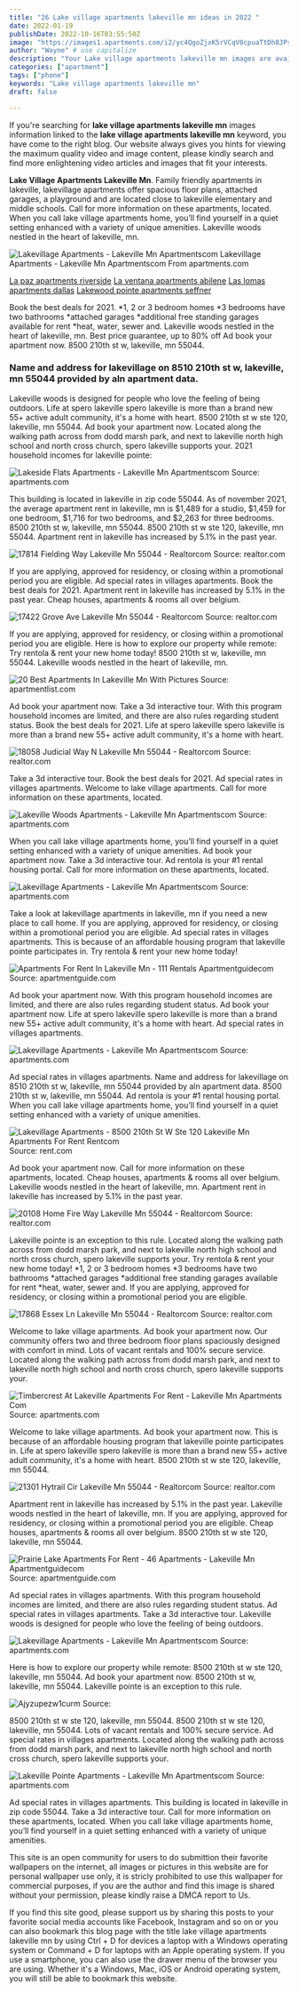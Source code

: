 ```yaml
---
title: "26 Lake village apartments lakeville mn ideas in 2022 "
date: 2022-01-19
publishDate: 2022-10-16T03:55:50Z
image: "https://images1.apartments.com/i2/yc4QgoZjxK5rVCqV0cpuaTtDh8JPsc3Yruus4EJdLaY/111/lakeville-pointe-apartments-lakeville-mn-primary-photo.jpg"
author: "Wayne" # use capitalize
description: "Your Lake village apartments lakeville mn images are available in this site. Lake village apartments lakeville mn are a topic that is being searched for and liked by netizens today. You can Download the Lake village apartments lakeville mn files here. Get all royalty-free vectors."
categories: ["apartment"]
tags: ["phone"]
keywords: "Lake village apartments lakeville mn"
draft: false

---
```


If you're searching for **lake village apartments lakeville mn** images information linked to the **lake village apartments lakeville mn** keyword, you have come to the right  blog.  Our website always  gives you  hints  for viewing  the maximum  quality video and image  content, please kindly search and find more enlightening video articles and images  that fit your interests.

**Lake Village Apartments Lakeville Mn**. Family friendly apartments in lakeville, lakevillage apartments offer spacious floor plans, attached garages, a playground and are located close to lakeville elementary and middle schools. Call for more information on these apartments, located. When you call lake village apartments home, you’ll find yourself in a quiet setting enhanced with a variety of unique amenities. Lakeville woods nestled in the heart of lakeville, mn.

![Lakevillage Apartments - Lakeville Mn Apartmentscom](https://images1.apartments.com/i2/-BC-8xc9N7bpxFdAoDA96H_TJKniDIUbNNyO8L9GCzY/117/lakevillage-apartments-lakeville-mn-interior-photo.jpg?p=1 "Lakevillage Apartments - Lakeville Mn Apartmentscom")
Lakevillage Apartments - Lakeville Mn Apartmentscom From apartments.com

[La paz apartments riverside](/la-paz-apartments-riverside/)
[La ventana apartments abilene](/la-ventana-apartments-abilene/)
[Las lomas apartments dallas](/las-lomas-apartments-dallas/)
[Lakewood pointe apartments seffner](/lakewood-pointe-apartments-seffner/)

Book the best deals for 2021. *1, 2 or 3 bedroom homes *3 bedrooms have two bathrooms *attached garages *additional free standing garages available for rent *heat, water, sewer and. Lakeville woods nestled in the heart of lakeville, mn. Best price guarantee, up to 80% off Ad book your apartment now. 8500 210th st w, lakeville, mn 55044.

### Name and address for lakevillage on 8510 210th st w, lakeville, mn 55044 provided by aln apartment data.

Lakeville woods is designed for people who love the feeling of being outdoors. Life at spero lakeville spero lakeville is more than a brand new 55+ active adult community, it&#039;s a home with heart. 8500 210th st w ste 120, lakeville, mn 55044. Ad book your apartment now. Located along the walking path across from dodd marsh park, and next to lakeville north high school and north cross church, spero lakeville supports your. 2021 household incomes for lakeville pointe:


![Lakeside Flats Apartments - Lakeville Mn Apartmentscom](https://images1.apartments.com/i2/ruVKQWiudwb1vupnzuotgc3MicIj_uXI7Sj_SIZzurg/117/lakeside-flats-lakeville-mn-building-photo.jpg?p=1 "Lakeside Flats Apartments - Lakeville Mn Apartmentscom")
Source: apartments.com

This building is located in lakeville in zip code 55044. As of november 2021, the average apartment rent in lakeville, mn is $1,489 for a studio, $1,459 for one bedroom, $1,716 for two bedrooms, and $2,263 for three bedrooms. 8500 210th st w, lakeville, mn 55044. 8500 210th st w ste 120, lakeville, mn 55044. Apartment rent in lakeville has increased by 5.1% in the past year.

![17814 Fielding Way Lakeville Mn 55044 - Realtorcom](https://ap.rdcpix.com/32099ab2a6813225295926557709f495l-b3979137993xd-w1020_h770_q80.jpg "17814 Fielding Way Lakeville Mn 55044 - Realtorcom")
Source: realtor.com

If you are applying, approved for residency, or closing within a promotional period you are eligible. Ad special rates in villages apartments. Book the best deals for 2021. Apartment rent in lakeville has increased by 5.1% in the past year. Cheap houses, apartments &amp; rooms all over belgium.

![17422 Grove Ave Lakeville Mn 55044 - Realtorcom](https://ap.rdcpix.com/10adf1d568b5a5bf53ab93c47131d284l-m2664881196xd-w1020_h770_q80.jpg "17422 Grove Ave Lakeville Mn 55044 - Realtorcom")
Source: realtor.com

If you are applying, approved for residency, or closing within a promotional period you are eligible. Here is how to explore our property while remote: Try rentola &amp; rent your new home today! 8500 210th st w, lakeville, mn 55044. Lakeville woods nestled in the heart of lakeville, mn.

![20 Best Apartments In Lakeville Mn With Pictures](https://res.cloudinary.com/apartmentlist/image/upload/c_fill,dpr_auto,f_auto,g_center,h_160,q_auto,w_320/20a2615b18e08d2b27e8685be8f60b9c.jpg "20 Best Apartments In Lakeville Mn With Pictures")
Source: apartmentlist.com

Ad book your apartment now. Take a 3d interactive tour. With this program household incomes are limited, and there are also rules regarding student status. Book the best deals for 2021. Life at spero lakeville spero lakeville is more than a brand new 55+ active adult community, it&#039;s a home with heart.

![18058 Judicial Way N Lakeville Mn 55044 - Realtorcom](https://ap.rdcpix.com/8d87fdb12771470334933577ffc1ea5dl-m1375586945xd-w1020_h770_q80.jpg "18058 Judicial Way N Lakeville Mn 55044 - Realtorcom")
Source: realtor.com

Take a 3d interactive tour. Book the best deals for 2021. Ad special rates in villages apartments. Welcome to lake village apartments. Call for more information on these apartments, located.

![Lakeville Woods Apartments - Lakeville Mn Apartmentscom](https://images1.apartments.com/i2/IGcCYut1Xbpmk59fu4K6QKMJnhSgAeh7wide4eogF3I/111/lakeville-woods-lakeville-mn-primary-photo.jpg "Lakeville Woods Apartments - Lakeville Mn Apartmentscom")
Source: apartments.com

When you call lake village apartments home, you’ll find yourself in a quiet setting enhanced with a variety of unique amenities. Ad book your apartment now. Take a 3d interactive tour. Ad rentola is your #1 rental housing portal. Call for more information on these apartments, located.

![Lakevillage Apartments - Lakeville Mn Apartmentscom](https://images1.apartments.com/i2/iNQ-YwRpx9VzHWkMDop8Zecy60bDnWMnHHQLcFQa7o4/111/lakevillage-apartments-lakeville-mn-primary-photo.jpg "Lakevillage Apartments - Lakeville Mn Apartmentscom")
Source: apartments.com

Take a look at lakevillage apartments in lakeville, mn if you need a new place to call home. If you are applying, approved for residency, or closing within a promotional period you are eligible. Ad special rates in villages apartments. This is because of an affordable housing program that lakeville pointe participates in. Try rentola &amp; rent your new home today!

![Apartments For Rent In Lakeville Mn - 111 Rentals Apartmentguidecom](https://rentpath-res.cloudinary.com/w_336,h_280,t_rp,cs_tinysrgb,fl_force_strip,c_fill/e_unsharp_mask:50,q_auto/0f0f5b26cc66e90fc2c8b9bc928168f3 "Apartments For Rent In Lakeville Mn - 111 Rentals Apartmentguidecom")
Source: apartmentguide.com

Ad book your apartment now. With this program household incomes are limited, and there are also rules regarding student status. Ad book your apartment now. Life at spero lakeville spero lakeville is more than a brand new 55+ active adult community, it&#039;s a home with heart. Ad special rates in villages apartments.

![Lakevillage Apartments - Lakeville Mn Apartmentscom](https://images1.apartments.com/i2/FFfmOnnnkxa-K0XBz12FAzds53pSMaKNXYY5ZYjD2KU/117/lakevillage-apartments-lakeville-mn-building-photo.jpg?p=1 "Lakevillage Apartments - Lakeville Mn Apartmentscom")
Source: apartments.com

Ad special rates in villages apartments. Name and address for lakevillage on 8510 210th st w, lakeville, mn 55044 provided by aln apartment data. 8500 210th st w, lakeville, mn 55044. Ad rentola is your #1 rental housing portal. When you call lake village apartments home, you’ll find yourself in a quiet setting enhanced with a variety of unique amenities.

![Lakevillage Apartments - 8500 210th St W Ste 120 Lakeville Mn Apartments For Rent Rentcom](https://rentpath-res.cloudinary.com/$img_current/t_3x2_jpg_xl/t_unpaid/51e9b23951232ec9e628f1f33299e741 "Lakevillage Apartments - 8500 210th St W Ste 120 Lakeville Mn Apartments For Rent Rentcom")
Source: rent.com

Ad book your apartment now. Call for more information on these apartments, located. Cheap houses, apartments &amp; rooms all over belgium. Lakeville woods nestled in the heart of lakeville, mn. Apartment rent in lakeville has increased by 5.1% in the past year.

![20108 Home Fire Way Lakeville Mn 55044 - Realtorcom](https://ap.rdcpix.com/18683fc58727502edd18923aa585f67al-m3216547888xd-w1020_h770_q80.jpg "20108 Home Fire Way Lakeville Mn 55044 - Realtorcom")
Source: realtor.com

Lakeville pointe is an exception to this rule. Located along the walking path across from dodd marsh park, and next to lakeville north high school and north cross church, spero lakeville supports your. Try rentola &amp; rent your new home today! *1, 2 or 3 bedroom homes *3 bedrooms have two bathrooms *attached garages *additional free standing garages available for rent *heat, water, sewer and. If you are applying, approved for residency, or closing within a promotional period you are eligible.

![17868 Essex Ln Lakeville Mn 55044 - Realtorcom](https://ap.rdcpix.com/2ccfccc6de3b36f585d76e2bf0c0afael-m3778001759xd-w1020_h770_q80.jpg "17868 Essex Ln Lakeville Mn 55044 - Realtorcom")
Source: realtor.com

Welcome to lake village apartments. Ad book your apartment now. Our community offers two and three bedroom floor plans spaciously designed with comfort in mind. Lots of vacant rentals and 100% secure service. Located along the walking path across from dodd marsh park, and next to lakeville north high school and north cross church, spero lakeville supports your.

![Timbercrest At Lakeville Apartments For Rent - Lakeville Mn Apartments Com](https://images1.apartments.com/i2/qo7G5hmRrfaz8Z90cREEiyH5j-fD5b0xTEhkdOILyNM/117/image.jpg "Timbercrest At Lakeville Apartments For Rent - Lakeville Mn Apartments Com")
Source: apartments.com

Welcome to lake village apartments. Ad book your apartment now. This is because of an affordable housing program that lakeville pointe participates in. Life at spero lakeville spero lakeville is more than a brand new 55+ active adult community, it&#039;s a home with heart. 8500 210th st w ste 120, lakeville, mn 55044.

![21301 Hytrail Cir Lakeville Mn 55044 - Realtorcom](https://ap.rdcpix.com/f2c77526ea009b247bf5f27b3eef48acl-m113478420xd-w1020_h770_q80.jpg "21301 Hytrail Cir Lakeville Mn 55044 - Realtorcom")
Source: realtor.com

Apartment rent in lakeville has increased by 5.1% in the past year. Lakeville woods nestled in the heart of lakeville, mn. If you are applying, approved for residency, or closing within a promotional period you are eligible. Cheap houses, apartments &amp; rooms all over belgium. 8500 210th st w ste 120, lakeville, mn 55044.

![Prairie Lake Apartments For Rent - 46 Apartments - Lakeville Mn Apartmentguidecom](https://rentpath-res.cloudinary.com/w_370,h_370,t_rp,cs_tinysrgb,fl_force_strip,c_fill/e_unsharp_mask:50,q_auto/88f054e98f14811d0b22bebb0f3d01b9 "Prairie Lake Apartments For Rent - 46 Apartments - Lakeville Mn Apartmentguidecom")
Source: apartmentguide.com

Ad special rates in villages apartments. With this program household incomes are limited, and there are also rules regarding student status. Ad special rates in villages apartments. Take a 3d interactive tour. Lakeville woods is designed for people who love the feeling of being outdoors.

![Lakevillage Apartments - Lakeville Mn Apartmentscom](https://images1.apartments.com/i2/-BC-8xc9N7bpxFdAoDA96H_TJKniDIUbNNyO8L9GCzY/117/lakevillage-apartments-lakeville-mn-interior-photo.jpg?p=1 "Lakevillage Apartments - Lakeville Mn Apartmentscom")
Source: apartments.com

Here is how to explore our property while remote: 8500 210th st w ste 120, lakeville, mn 55044. Ad book your apartment now. 8500 210th st w, lakeville, mn 55044. Lakeville pointe is an exception to this rule.

![Ajyzupezw1curm](https://images1.forrent.com/i2/B3r53r9qqu9oWgqjuihIgRoCG03fH9vWDJA6qxeoEg8/117/image.jpg "Ajyzupezw1curm")
Source: 

8500 210th st w ste 120, lakeville, mn 55044. 8500 210th st w ste 120, lakeville, mn 55044. Lots of vacant rentals and 100% secure service. Ad special rates in villages apartments. Located along the walking path across from dodd marsh park, and next to lakeville north high school and north cross church, spero lakeville supports your.

![Lakeville Pointe Apartments - Lakeville Mn Apartmentscom](https://images1.apartments.com/i2/yc4QgoZjxK5rVCqV0cpuaTtDh8JPsc3Yruus4EJdLaY/111/lakeville-pointe-apartments-lakeville-mn-primary-photo.jpg "Lakeville Pointe Apartments - Lakeville Mn Apartmentscom")
Source: apartments.com

Ad special rates in villages apartments. This building is located in lakeville in zip code 55044. Take a 3d interactive tour. Call for more information on these apartments, located. When you call lake village apartments home, you’ll find yourself in a quiet setting enhanced with a variety of unique amenities.

This site is an open community for users to do submittion their favorite wallpapers on the internet, all images or pictures in this website are for personal wallpaper use only, it is stricly prohibited to use this wallpaper for commercial purposes, if you are the author and find this image is shared without your permission, please kindly raise a DMCA report to Us.

If you find this site good, please support us by sharing this posts to your favorite social media accounts like Facebook, Instagram and so on or you can also bookmark this blog page with the title lake village apartments lakeville mn by using Ctrl + D for devices a laptop with a Windows operating system or Command + D for laptops with an Apple operating system. If you use a smartphone, you can also use the drawer menu of the browser you are using. Whether it's a Windows, Mac, iOS or Android operating system, you will still be able to bookmark this website.

